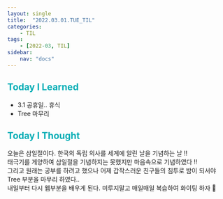 ```yaml
---
layout: single
title:  "2022.03.01.TUE_TIL"
categories: 
    - TIL
tags: 
    - [2022-03, TIL]
sidebar:
    nav: "docs"
---
```



## <a style="color:#00adb5">Today I Learned</a>
- 3.1 공휴일.. 휴식
- Tree 마무리
 
## <a style="color:#00adb5">Today I Thought</a>
오늘은 삼일절이다. 한국의 독립 의사를 세계에 알린 날을 기념하는 날 !!<br>
태극기를 게양하여 삼일절을 기념하지는 못했지만 마음속으로 기념하였다 !! <br>
그리고 원래는 공부를 하려고 했으나 어제 갑작스러운 친구들의 침투로 밤이 되서야 Tree 부분을 마무리 하였다..<br>
내일부터 다시 웹부분을 배우게 된다. 미루지말고 매일매일 복습하여 화이팅 하자 🧐
